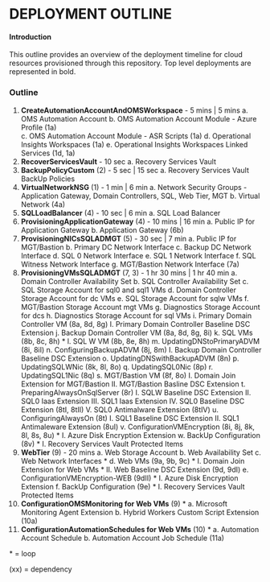# DEPLOYMENT OUTLINE

#### Introduction
This outline provides an overview of the deployment timeline for cloud resources provisioned through this repository. Top level deployments are represented in bold.

### Outline

1. **CreateAutomationAccountAndOMSWorkspace** - 5 mins | 5 mins
  a. OMS Automation Account
  b. OMS Automation Account Module - Azure Profile (1a)  
  c. OMS Automation Account Module - ASR Scripts (1a)
  d. Operational Insights Workspaces (1a)
  e. Operational Insights Workspaces Linked Services (1d, 1a)
2. **RecoverServicesVault** - 10 sec
        a. Recovery Services Vault
3. **BackupPolicyCustom** (2) - 5 sec | 15 sec
        a.  Recovery Services Vault BackUp Policies
4. **VirtualNetworkNSG** (1) - 1 min | 6 min
        a. Network Security Groups - Application Gateway, Domain Controllers, SQL, Web Tier, MGT
        b. Virtual Network (4a)
5. **SQLLoadBalancer** (4) - 10 sec | 6 min
        a. SQL Load Balancer
6. **ProvisioningApplicationGateway** (4) - 10 mins | 16 min
        a. Public IP for Application Gateway
        b. Application Gateway (6b)
7. **ProvisioningNICsSQLADMGT** (5) - 30 sec | 7 min
        a. Public IP for MGT/Bastion
        b. Primary DC Network Interface
        c. Backup DC Network Interface
        d. SQL 0 Network Interface
        e. SQL 1 Network Interface
        f. SQL Witness Network Interface
        g. MGT/Bastion Network Interface (7a)
8. **ProvisioningVMsSQLADMGT** (7, 3) - 1 hr 30 mins | 1 hr 40 min
        a. Domain Controller Availability Set
        b. SQL Controller Availability Set
        c. SQL Storage Account for sql0 and sql1 VMs
        d. Domain Controller Storage Account for dc VMs
        e. SQL Storage Account for sqlw VMs
        f. MGT/Bastion Storage Account mgt VMs
        g. Diagnostics Storage Account for dcs
        h. Diagnostics Storage Account for sql VMs
        i. Primary Domain Controller VM (8a, 8d, 8g)
            I. Primary Domain Controller Baseline DSC Extension
        j. Backup Domain Controller VM (8a, 8d, 8g, 8i)
        k. SQL VMs (8b, 8c, 8h) \*
        l. SQL W VM (8b, 8e, 8h)
        m. UpdatingDNStoPrimaryADVM (8i, 8iI)
        n. ConfiguringBackupADVM (8j, 8m)
          I. Backup Domain Controller Baseline DSC Extension
        o. UpdatingDNSwithBackupADVM (8n)
        p. UpdatingSQLWNic (8k, 8l, 8o)
        q. UpdatingSQL0Nic (8p)
        r. UpdatingSQL1Nic (8q)
        s. MGT/Bastion VM (8f, 8o)
          I. Domain Join Extension for MGT/Bastion
          II. MGT/Bastion Basline DSC Extension
        t. PreparingAlwaysOnSqlServer (8r)
          I. SQLW Baseline DSC Extension
          II. SQL0 Iaas Extension
          III. SQL1 Iaas Extension
          IV. SQL0 Baseline DSC Extension (8tI, 8tII)
          V. SQL0 Antimalware Extension (8tIV)
        u. ConfiguringAlwaysOn (8t)
          I. SQL1 Baseline DSC Extension
          II. SQL1 Antimaleware Extension (8uI)
        v. ConfigurationVMEncryption (8i, 8j, 8k, 8l, 8s, 8u) \*
          I. Azure Disk Encryption Extension
        w. BackUp Configuration (8v) \*
          I. Recovery Services Vault Protected Items
9. **WebTier** (9) - 20 mins
        a. Web Storage Account
        b. Web Availability Set
        c. Web Network Interfaces \*
        d. Web VMs (9a, 9b, 9c) \*
          I. Domain Join Extension for Web VMs \*
          II. Web Baseline DSC Extension (9d, 9dI)
        e. ConfigurationVMEncryption-WEB (9dII) \*
          I. Azure Disk Encryption Extension
        f. BackUp Configuration (9e) \*
          I. Recovery Services Vault Protected Items
10. **ConfigurationOMSMonitoring for Web VMs** (9) \*
        a. Microsoft Monitoring Agent Extension
        b. Hybrid Workers Custom Script Extension (10a)
11. **ConfigurationAutomationSchedules for Web VMs** (10) \*
        a. Automation Account Schedule
        b. Automation Account Job Schedule (11a)


  \* = loop

  (xx) = dependency                      

